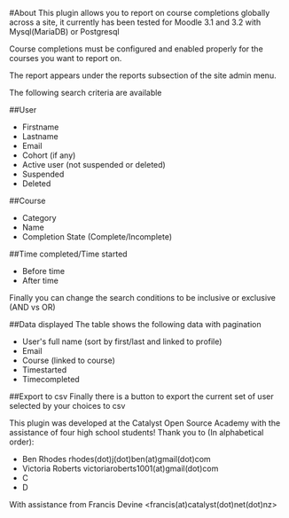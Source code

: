 #About
This plugin allows you to report on course completions globally across a site, it currently has been tested for Moodle 3.1 and 3.2 with Mysql(MariaDB) or Postgresql

Course completions must be configured and enabled properly for the courses you want to report on.

The report appears under the reports subsection of the site admin menu.

The following search criteria are available

##User
* Firstname
* Lastname
* Email
* Cohort (if any)
* Active user (not suspended or deleted)
* Suspended
* Deleted

##Course
* Category
* Name
* Completion State (Complete/Incomplete)

##Time completed/Time started
* Before time
* After time

Finally you can change the search conditions to be inclusive or exclusive (AND vs OR)


##Data displayed
The table shows the following data with pagination

* User's full name (sort by first/last and linked to profile)
* Email
* Course (linked to course)
* Timestarted
* Timecompleted

##Export to csv
Finally there is a button to export the current set of user selected by your choices to csv


This plugin was developed at the Catalyst Open Source Academy with the assistance of four high school students! Thank you to (In alphabetical order):

* Ben Rhodes rhodes(dot)j(dot)ben(at)gmail(dot)com
* Victoria Roberts victoriaroberts1001(at)gmail(dot)com
* C
* D

With assistance from
Francis Devine <francis(at)catalyst(dot)net(dot)nz>
